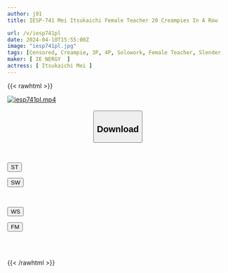 ```yaml
---
author: j91
title: IESP-741 Mei Itsukaichi Female Teacher 20 Creampies In A Row

url: /v/iesp741pl
date: 2024-04-10T15:55:00Z
image: "iesp741pl.jpg"
tags: [Censored, Creampie, 3P, 4P, Solowork, Female Teacher, Slender	]
maker: [ IE NERGY  ]
actress: [ Itsukaichi Mei ]
---
```



{{< rawhtml >}}

<div class="video" data-videoid="oWjmyRoad1SJr0Y">
    <a href="javascript:;">
        <img src="/v/iesp741pl/iesp741pl.jpg" width="WIDTH" height="HEIGHT" alt="iesp741pl.mp4" loading="lazy">
    </a>
</div>

<script type="text/javascript" src="https://j91.asia/asset/on-demand-st.js"></script>

<br>
  <link rel="stylesheet" href="https://j91.asia/asset/bs5.css">
  
  <center>
  <button class="btn btn-primary" type="button" data-bs-toggle="collapse" data-bs-target=".multi-collapse" aria-expanded="false" aria-controls="multiCollapseExample1 multiCollapseExample2"><h2>Download</h2></button></center>
</p>
<div class="row">
  <div class="col">
    <div class="collapse multi-collapse" id="multiCollapseExample1">
      <div class="card card-body">
	      	      <br>
<div class="buttons">  
<p><a href="https://streamtape.to/v/oWjmyRoad1SJr0Y" target="_blank"><button class="btn-hover color-3"><i class="fa fa-download"></i> ST</button></a></p>
<p><a href="https://asnwish.com/zmtsosetmjd0" target="_blank"><button class="btn-hover color-2"><i class="fa fa-download"></i> SW</button></a></p></div>
    </div>
  </div>
</div>
  <div class="col">
    <div class="collapse multi-collapse" id="multiCollapseExample2">
      <div class="card card-body">
	      <br>
<div class="buttons">
<p><a href="https://wolfstream.tv/an7ip7g7pugh"><button class="btn-hover color-9"><i class="fa fa-download"></i> WS</button></a></p>
<p><a href="javascript:;"><button class="btn-hover color-8"><i class="fa fa-download"></i> FM</button></a></p></div>
<br><br>
      </div>
    </div>
  </div>
</div>

{{< /rawhtml >}}